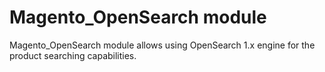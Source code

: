 # Magento_OpenSearch module

Magento_OpenSearch module allows using OpenSearch 1.x engine for the product searching capabilities.
